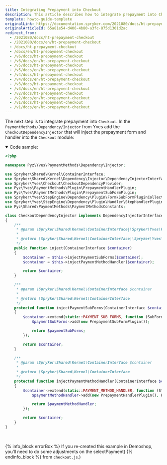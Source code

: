 ```yaml
---
title: Integrating Prepayment into Checkout
description: This article describes how to integrate prepayment into Checkout.
template: howto-guide-template
originalLink: https://documentation.spryker.com/2021080/docs/ht-prepayment-checkout
originalArticleId: 65a81e54-d406-4b80-a3fc-875d1301d2ac
redirect_from:
  - /2021080/docs/ht-prepayment-checkout
  - /2021080/docs/en/ht-prepayment-checkout
  - /docs/ht-prepayment-checkout
  - /docs/en/ht-prepayment-checkout
  - /v6/docs/ht-prepayment-checkout
  - /v6/docs/en/ht-prepayment-checkout
  - /v5/docs/ht-prepayment-checkout
  - /v5/docs/en/ht-prepayment-checkout
  - /v4/docs/ht-prepayment-checkout
  - /v4/docs/en/ht-prepayment-checkout
  - /v3/docs/ht-prepayment-checkout
  - /v3/docs/en/ht-prepayment-checkout
  - /v2/docs/ht-prepayment-checkout
  - /v2/docs/en/ht-prepayment-checkout
  - /v1/docs/ht-prepayment-checkout
  - /v1/docs/en/ht-prepayment-checkout
---
```


The next step is to integrate prepayment into `Checkout`. In the `PaymentMethods/Dependency/Injector` from Yves add the `CheckoutDependencyInjector` that will inject the prepayment form and handler into the `Checkout` module:

<details open>
<summary>Code sample:</summary>

```php
<?php

namespace Pyz\Yves\PaymentMethods\Dependency\Injector;

use Spryker\Shared\Kernel\ContainerInterface;
use Spryker\Shared\Kernel\Dependency\Injector\DependencyInjectorInterface;
use Spryker\Yves\Checkout\CheckoutDependencyProvider;
use Pyz\Yves\PaymentMethods\Plugin\PrepaymentHandlerPlugin;
use Pyz\Yves\PaymentMethods\Plugin\PrepaymentSubFormPlugin;
use Spryker\Yves\StepEngine\Dependency\Plugin\Form\SubFormPluginCollection;
use Spryker\Yves\StepEngine\Dependency\Plugin\Handler\StepHandlerPluginCollection;
use Pyz\Shared\PaymentMethods\PaymentMethodsConstants;

class CheckoutDependencyInjector implements DependencyInjectorInterface
{
    /**
     * @param \Spryker\Shared\Kernel\ContainerInterface|\Spryker\Yves\Kernel\Container $container
     *
     * @return \Spryker\Shared\Kernel\ContainerInterface|\Spryker\Yves\Kernel\Container
     */
    public function inject(ContainerInterface $container)
    {
        $container = $this->injectPaymentSubForms($container);
        $container = $this->injectPaymentMethodHandler($container);

        return $container;
    }

    /**
     * @param \Spryker\Shared\Kernel\ContainerInterface $container
     *
     * @return \Spryker\Shared\Kernel\ContainerInterface
     */
    protected function injectPaymentSubForms(ContainerInterface $container)
    {
        $container->extend(static::PAYMENT_SUB_FORMS, function (SubFormPluginCollection $paymentSubForms) {
            $paymentSubForms->add(new PrepaymentSubFormPlugin());

            return $paymentSubForms;
        });

        return $container;
    }

    /**
     * @param \Spryker\Shared\Kernel\ContainerInterface $container
     *
     * @return \Spryker\Shared\Kernel\ContainerInterface
     */
    protected function injectPaymentMethodHandler(ContainerInterface $container)
    {
        $container->extend(static::PAYMENT_METHOD_HANDLER, function (StepHandlerPluginCollection $paymentMethodHandler) {
            $paymentMethodHandler->add(new PrepaymentHandlerPlugin(), PaymentMethodsConstants::PROVIDER);

            return $paymentMethodHandler;
        });

        return $container;
    }
}
```

</br>
</details>

{% info_block errorBox %}
If you re-created this example in Demoshop, you’ll need to do some adjustments on the selectPayment(
{% endinfo_block %} from `checkout.js`.)
